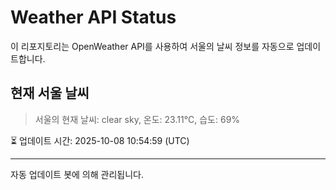 
# Weather API Status

이 리포지토리는 OpenWeather API를 사용하여 서울의 날씨 정보를 자동으로 업데이트합니다.

## 현재 서울 날씨
> 서울의 현재 날씨: clear sky, 온도: 23.11°C, 습도: 69%

⏳ 업데이트 시간: 2025-10-08 10:54:59 (UTC)

---
자동 업데이트 봇에 의해 관리됩니다.
